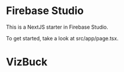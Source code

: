 # Firebase Studio

This is a NextJS starter in Firebase Studio.

To get started, take a look at src/app/page.tsx.
# VizBuck
